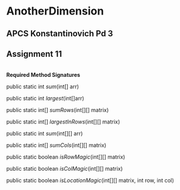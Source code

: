 # AnotherDimension

## APCS Konstantinovich Pd 3

## Assignment 11
\
**Required Method Signatures**

public static int *sum*(int[] arr)

public static int *largest*(int[]arr)

public static int[] *sumRows*(int[][] matrix)

public static int[] *largestInRows*(int[][] matrix)

public static int *sum*(int[][] arr) 

public static int[] *sumCols*(int[][] matrix)

public static boolean *isRowMagic*(int[][] matrix)

public static boolean *isColMagic*(int[][] matrix) 

public static boolean *isLocationMagic*(int[][] matrix, int row, int col)